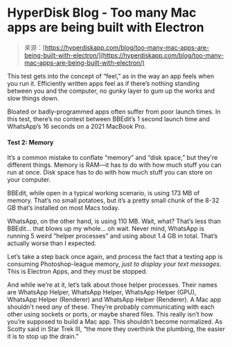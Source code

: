 <!--yml
category: 未分类
date: 2024-05-27 15:13:18
-->

# HyperDisk Blog - Too many Mac apps are being built with Electron

> 来源：[https://hyperdiskapp.com/blog/too-many-mac-apps-are-being-built-with-electron/](https://hyperdiskapp.com/blog/too-many-mac-apps-are-being-built-with-electron/)

This test gets into the concept of “feel,” as in the way an app feels when you run it. Efficiently written apps feel as if there’s nothing standing between you and the computer, no gunky layer to gum up the works and slow things down.

Bloated or badly-programmed apps often suffer from poor launch times. In this test, there’s no contest between BBEdit’s 1 second launch time and WhatsApp’s 16 seconds on a 2021 MacBook Pro.

#### Test 2: Memory

It’s a common mistake to conflate “memory” and “disk space,” but they're different things. Memory is RAM—it has to do with how much stuff you can run at once. Disk space has to do with how much stuff you can store on your computer.

BBEdit, while open in a typical working scenario, is using 173 MB of memory. That’s no small potatoes, but it’s a pretty small chunk of the 8-32 GB that’s installed on most Macs today.

WhatsApp, on the other hand, is using 110 MB. Wait, what? That’s less than BBEdit... that blows up my whole... oh wait. Never mind, WhatsApp is running 5 weird “helper processes” and using about 1.4 GB in total. That’s actually worse than I expected.

Let’s take a step back once again, and process the fact that a texting app is consuming Photoshop-league memory, *just to display your text messages*. This is Electron Apps, and they must be stopped.

And while we’re at it, let’s talk about those helper processes. Their names are WhatsApp Helper, WhatsApp Helper, WhatsApp Helper (GPU), WhatsApp Helper (Renderer) and WhatsApp Helper (Renderer). A Mac app shouldn't need *any* of these. They’re probably communicating with each other using sockets or ports, or maybe shared files. This really isn’t how you’re supposed to build a Mac app. This shouldn’t become normalized. As Scotty said in Star Trek III, “the more they overthink the plumbing, the easier it is to stop up the drain.”
